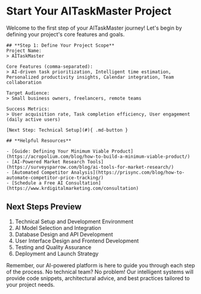 # **Start Your AITaskMaster Project**
Welcome to the first step of your AITaskMaster journey! Let's begin by defining your project's core features and goals.

``` { .yaml .annotate } title="Step 1: Define Your Project Scope"
## **Step 1: Define Your Project Scope**
Project Name: 
> AITaskMaster

Core Features (comma-separated): 
> AI-driven task prioritization, Intelligent time estimation, Personalized productivity insights, Calendar integration, Team collaboration

Target Audience: 
> Small business owners, freelancers, remote teams

Success Metrics: 
> User acquisition rate, Task completion efficiency, User engagement (daily active users)

[Next Step: Technical Setup](#){ .md-button }
```

``` { .yaml .annotate } title="Helpful Resources"
## **Helpful Resources**

- [Guide: Defining Your Minimum Viable Product](https://acropolium.com/blog/how-to-build-a-minimum-viable-product/)
- [AI-Powered Market Research Tools](https://surveysparrow.com/blog/ai-tools-for-market-research/)
- [Automated Competitor Analysis](https://prisync.com/blog/how-to-automate-competitor-price-tracking/)
- [Schedule a Free AI Consultation](https://www.krdigitalmarketing.com/consultation)
```

## **Next Steps Preview**

1. Technical Setup and Development Environment
2. AI Model Selection and Integration
3. Database Design and API Development
4. User Interface Design and Frontend Development
5. Testing and Quality Assurance
6. Deployment and Launch Strategy

Remember, our AI-powered platform is here to guide you through each step of the process. No technical team? No problem! Our intelligent systems will provide code snippets, architectural advice, and best practices tailored to your project needs.
